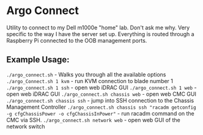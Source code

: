 # Argo Connect

Utility to connect to my Dell m1000e "home" lab. Don't ask me why. 
Very specific to the way I have the server set up. Everything is routed through a Raspberry Pi connected to the OOB management ports.

## Example Usage:

`./argo_connect.sh` - Walks you through all the available options
`./argo_Connect.sh 1 kvm` - run KVM connection to blade number 1
`./argo_connect.sh 1 ssh` - open web iDRAC GUI
`./argo_connect.sh 1 web` - open web iDRAC GUI
`./argo_connect.sh chassis web` - open web CMC GUI
`./argo_connect.sh chassis ssh` - jump into SSH connection to the Chassis Management Controller
`./argo_connect.sh chassis ssh "racadm getconfig -g cfgChassisPower -o cfgChassisInPower"` - run racadm command on the CMC via SSH.
`./argo_connect.sh network web` - open web GUI of the network switch